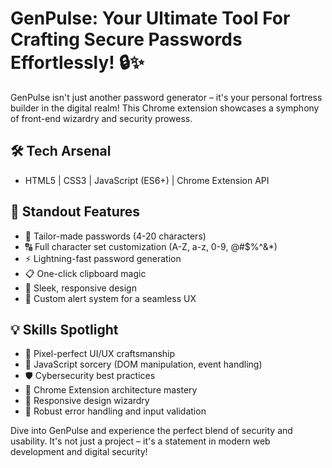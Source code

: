 # GenPulse: Your Ultimate Tool For Crafting Secure Passwords Effortlessly! 🔒✨

GenPulse isn't just another password generator – it's your personal fortress builder in the digital realm! This Chrome extension showcases a symphony of front-end wizardry and security prowess.

## 🛠️ Tech Arsenal
- HTML5 | CSS3 | JavaScript (ES6+) | Chrome Extension API

## 🌟 Standout Features
- 🔢 Tailor-made passwords (4-20 characters)
- 🔠 Full character set customization (A-Z, a-z, 0-9, @#$%^&*)
- ⚡ Lightning-fast password generation
- 📋 One-click clipboard magic
- 📱 Sleek, responsive design
- 🚨 Custom alert system for a seamless UX

## 💡 Skills Spotlight
- 🎨 Pixel-perfect UI/UX craftsmanship
- 🧠 JavaScript sorcery (DOM manipulation, event handling)
- 🛡️ Cybersecurity best practices
- 🧩 Chrome Extension architecture mastery
- 📐 Responsive design wizardry
- 🐞 Robust error handling and input validation

Dive into GenPulse and experience the perfect blend of security and usability. It's not just a project – it's a statement in modern web development and digital security!
